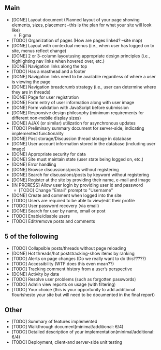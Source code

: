 ## Main

- [DONE] Layout document (Planned layout of your page showing elements, sizes, placement –this is the plan for what your site will look like)
  - Figma
- [TODO] Organization of pages (How are pages linked? –site map)
- [DONE] Layout with contextual menus (i.e., when user has logged on to site, menus reflect change)
- [DONE] 2 or 3-column layoutusing appropriate design principles (i.e., highlighting nav links when hovered over, etc.)
- [DONE] Navigation links along the top
- [TODO] Has a masthead and a footer
- [DONE] Navigation links need to be available regardless of where a user is viewing the page
- [DONE] Navigation breadcrumb strategy (i.e., user can determine where they are in threads)
- [DONE] Page for user registration
- [DONE] Form entry of user information along with user image
- [DONE] Form validation with JavaScript before submission
- [DONE] Responsive design philosophy (minimum requirements for different non-mobile display sizes)
- [DONE] AJAX (or similar) utilization for asynchronous updates
- [TODO] Preliminary summary document for server-side, indicating implemented functionality
- [DONE] Post storage/Discussion thread storage in database
- [DONE] User account information stored in the database (including user image)
- [DONE] Appropriate security for data
- [DONE] Site must maintain state (user state being logged on, etc.)
- [DONE] Error handling
- [DONE] Browse discussions/posts without registering
- [DONE] Search for discussions/posts by keyword without registering
- [DONE] Register at the site by providing their name, e-mail and image
- [IN PRORESS] Allow user login by providing user id and password
  - [TODO] Change "Email" prompt to "Username"
- [DONE] Create and comment when logged into the site
- [TODO] Users are required to be able to view/edit their profile
- [TODO] User password recovery (via email)
- [DONE] Search for user by name, email or post
- [TODO] Enable/disable users
- [TODO] Edit/remove posts and comments

## 5 of the following

- [TODO] Collapsible posts/threads without page reloading
- [DONE] Hot threads/hot poststracking-show items by ranking
- [TODO] Alerts on page changes (Do we really want to do this?????)
- [TODO] Accessibility (WTF does this even mean??)
- [TODO] Tracking comment history from a user’s perspective
- [DONE] Activity by date
- [TODO] Resolve user problems (such as forgotten passwords)
- [TODO] Admin view reports on usage (with filtering)
- [TODO] Your choice (this is your opportunity to add additional flourishesto your site but will need to be documented in the final report)

## Other

- [TODO] Summary of features implemented
- [TODO] Walkthrough document(minimal/additional: 6/4)
- [TODO] Detailed description of your implementation(minimal/additional: 6/4)
- [TODO] Deployment, client-and server-side unit testing
